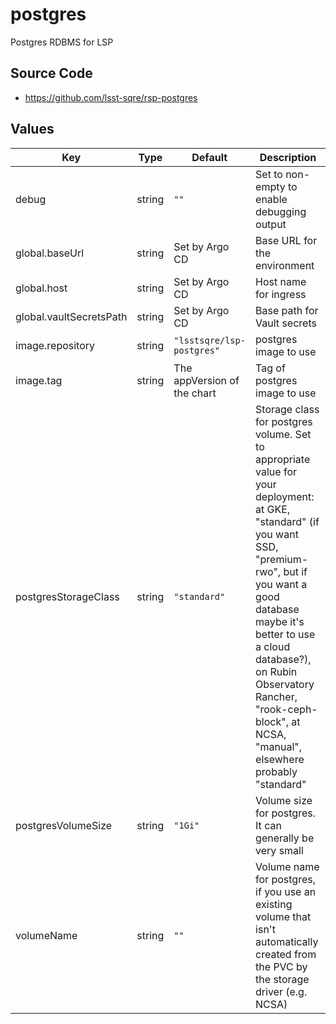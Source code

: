 # postgres

Postgres RDBMS for LSP

## Source Code

* <https://github.com/lsst-sqre/rsp-postgres>

## Values

| Key | Type | Default | Description |
|-----|------|---------|-------------|
| debug | string | `""` | Set to non-empty to enable debugging output |
| global.baseUrl | string | Set by Argo CD | Base URL for the environment |
| global.host | string | Set by Argo CD | Host name for ingress |
| global.vaultSecretsPath | string | Set by Argo CD | Base path for Vault secrets |
| image.repository | string | `"lsstsqre/lsp-postgres"` | postgres image to use |
| image.tag | string | The appVersion of the chart | Tag of postgres image to use |
| postgresStorageClass | string | `"standard"` | Storage class for postgres volume.  Set to appropriate value for your deployment: at GKE, "standard" (if you want SSD, "premium-rwo", but if you want a good database maybe it's better to use a cloud database?), on Rubin Observatory Rancher, "rook-ceph-block", at NCSA, "manual", elsewhere probably "standard" |
| postgresVolumeSize | string | `"1Gi"` | Volume size for postgres.  It can generally be very small |
| volumeName | string | `""` | Volume name for postgres, if you use an existing volume that isn't automatically created from the PVC by the storage driver (e.g. NCSA) |
